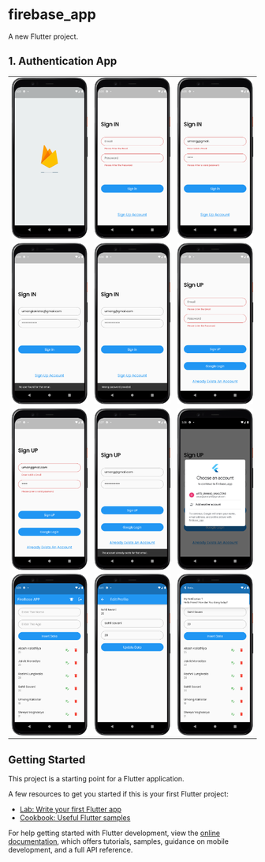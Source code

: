 # firebase_app

A new Flutter project.


## 1. Authentication App

<table>
  <tr>
    <td><img src="assets/image/1.png" </td>
    <td><img src="assets/image/2.png" </td>
    <td><img src="assets/image/3.png" </td>
  </tr>
  <tr>
    <td><img src="assets/image/4.png" </td>
    <td><img src="assets/image/5.png" </td>
    <td><img src="assets/image/6.png" </td>
  </tr>
  <tr>
    <td><img src="assets/image/7.png" </td>
    <td><img src="assets/image/8.png" </td>
    <td><img src="assets/image/9.png" </td>
  </tr>
  <tr>
    <td><img src="assets/image/10.png" </td>
    <td><img src="assets/image/11.png" </td>
    <td><img src="assets/image/12.png" </td>
  </tr>
</table>

## Getting Started

This project is a starting point for a Flutter application.

A few resources to get you started if this is your first Flutter project:

- [Lab: Write your first Flutter app](https://docs.flutter.dev/get-started/codelab)
- [Cookbook: Useful Flutter samples](https://docs.flutter.dev/cookbook)

For help getting started with Flutter development, view the
[online documentation](https://docs.flutter.dev/), which offers tutorials,
samples, guidance on mobile development, and a full API reference.
